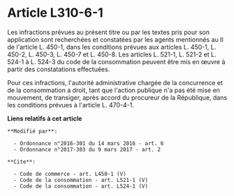 # Article L310-6-1

Les infractions prévues au présent titre ou par les textes pris pour son application sont recherchées et constatées par les
agents mentionnés au II de l'article L. 450-1, dans les conditions prévues aux articles L. 450-1, L. 450-2, L. 450-3, L.
450-7 et L. 450-8. Les articles L. 521-1, L. 521-2 et L. 524-1 à L. 524-3 du code de la consommation peuvent être mis en
œuvre à partir des constatations effectuées. 

Pour ces infractions, l'autorité administrative chargée de la concurrence et de la consommation a droit, tant que l'action
publique n'a pas été mise en mouvement, de transiger, après accord du procureur de la République, dans les conditions prévues
à l'article L. 470-4-1.

**Liens relatifs à cet article**

	**Modifié par**:

	  - Ordonnance n°2016-301 du 14 mars 2016 - art. 6
	  - Ordonnance n°2017-303 du 9 mars 2017 - art. 2

	**Cite**:

	  - Code de commerce - art. L450-1 (V)
	  - Code de la consommation - art. L521-1 (V)
	  - Code de la consommation - art. L524-1 (V)
